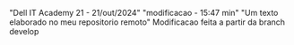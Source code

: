 "Dell IT Academy 21 - 21/out/2024"
"modificacao - 15:47 min" 
"Um texto elaborado no meu repositorio remoto"
Modificacao feita a partir da branch develop
